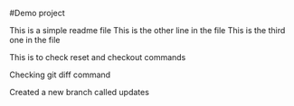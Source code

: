 #Demo project

This is a simple readme file
This is the other line in the file
This is the third one in the file

This is to check reset and checkout commands

Checking git diff command

Created a new branch called updates